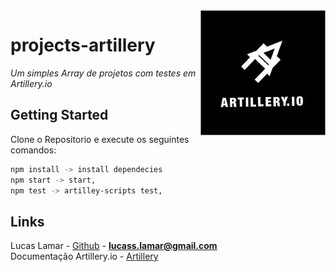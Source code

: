 
<img src="assets/artillery-square.jpg" height="200px" align="right"/>

# projects-artillery


_Um simples Array de projetos com testes em Artillery.io_

## Getting Started
Clone o Repositorio e execute os seguintes comandos:
```sh
npm install -> install dependecies
npm start -> start,
npm test -> artilley-scripts test,
```



<!-- CONTACT -->

## Links

Lucas Lamar - [Github](https://github.com/lucaslamar) - **lucass.lamar@gmail.com** <br>
Documentação Artillery.io - [Artillery](https://artillery.io/docs/)
